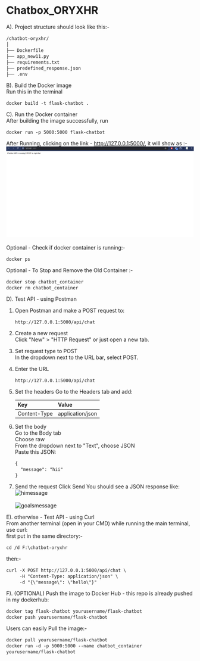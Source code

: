 # Chatbox_ORYXHR
A). Project structure should look like this:-
```
/chatbot-oryxhr/
│
├── Dockerfile
├── app_new11.py
├── requirements.txt
├── predefined_response.json
├── .env

```
B). Build the Docker image<BR>
Run this in the terminal<BR>
```
docker build -t flask-chatbot .
```
C). Run the Docker container<BR>
After building the image successfully, run<BR>
```
docker run -p 5000:5000 flask-chatbot
```
After Running, clicking on the link - http://127.0.0.1:5000/, it will show as :- <br>
![Link](images/1.png)<br><br>
Optional - Check if docker container is running:- <br>
```
docker ps
```
Optional - To Stop and Remove the Old Container :- <br>
```
docker stop chatbot_container
docker rm chatbot_container
```

D). Test API - using Postman <br>
1. Open Postman and make a POST request to:<br>
    ```
    http://127.0.0.1:5000/api/chat
    ```
2. Create a new request<br>
Click "New" > "HTTP Request" or just open a new tab.

3. Set request type to POST<br>
In the dropdown next to the URL bar, select POST.
4. Enter the URL
   ```
   http://127.0.0.1:5000/api/chat
6.  Set the headers
Go to the Headers tab and add:<br>

    | Key | Value |
    | --- | --- |
    | Content-Type | application/json |

7. Set the body<br>
Go to the Body tab<br>
Choose raw<br>
From the dropdown next to "Text", choose JSON<br>
Paste this JSON:<br>
    ```
    {
      "message": "hii"
    }
    ```

9. Send the request
Click Send
You should see a JSON response like: <br>
![himessage](images/2.png)<br><br>
![goalsmessage](images/3.png)<br>

E). otherwise - Test API - using Curl <br>
From another terminal (open in your CMD) while running the main terminal, use curl:<BR>
first put in the same directory:-<br>
```
cd /d F:\chatbot-oryxhr
```
then:-
```
curl -X POST http://127.0.0.1:5000/api/chat \
     -H "Content-Type: application/json" \
     -d "{\"message\": \"hello\"}"
```

F). (OPTIONAL) Push the image to Docker Hub - this repo is already pushed in my dockerhub:
```
docker tag flask-chatbot yourusername/flask-chatbot
docker push yourusername/flask-chatbot

```
Users can easily Pull the image:-<br>
```
docker pull yourusername/flask-chatbot
docker run -d -p 5000:5000 --name chatbot_container yourusername/flask-chatbot
```
